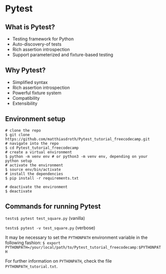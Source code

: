 # Pytest

## What is Pytest?

- Testing framework for Python
- Auto-discovery-of tests
- Rich assertion introspection
- Support parameterized and fixture-based testing

## Why Pytest?

- Simplified syntax
- Rich assertion introspection
- Powerful fixture system
- Compatibility
- Extensibility

## Environment setup

```terminal
# clone the repo
$ git clone https://github.com/matthiasdroth/Pytest_tutorial_freecodecamp.git
# navigate into the repo
$ cd Pytest_tutorial_freecodecamp
# create a virtual environment
$ python -m venv env # or python3 -m venv env, depending on your python setup
# activate the environment
$ source env/bin/activate
# install the dependencies
$ pip install -r requirements.txt
```

```terminal
# deactivate the environment
$ deactivate
```

## Commands for running Pytest

`tests$ pytest test_square.py` (vanilla)

`tests$ pytest -v test_square.py` (verbose)

It may be necessary to set the `PYTHONPATH` environment variable in the following fashion:
`$ export PYTHONPATH=/your/local/path/to/Pytest_tutorial_freecodecamp:$PYTHONPATH`

For further information on `PYTHONPATH`, check the file `PYTHONPATH_tutorial.txt`.

